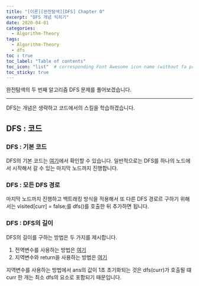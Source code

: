 ```yaml
---
title: "[이론][완전탐색][DFS] Chapter 0"
excerpt: "DFS 개념 익히기"
date: 2020-04-01
categories:
  - Algorithm-Theory
tags:
  - Algorithm-Theory 
  - dfs
toc : true
toc_label: "Table of contents"
toc_icon: "list"  # corresponding Font Awesome icon name (without fa prefix)
toc_sticky: true
---
```


완전탐색의 두 번째 알고리즘 DFS 문제를 풀어보겠습니다.   
- - -

DFS는 개념은 생략하고 코드에서의 스킬을 학습하겠습니다.  

## DFS : 코드

### DFS : 기본 코드

DFS의 기본 코드는 [여기](https://gist.github.com/niklasjang/21305ecde4721d35062ce4a6d32473f3)에서 확인할 수 있습니다. 일반적으로는 DFS를 하나의 노드에서 시작해서 갈 수 있는 마지막 노드까지 진행합니다.

### DFS : 모든 DFS 경로

마지막 노드까지 진행하고 백트래킹 방식을 적용해서 또 다른 DFS 경로르 구하기 위해서는 visited[curr] = false;를 dfs()를 호출한 뒤 추가하면 됩니다.  

### DFS : DFS의 길이 

DFS의 길이를 구하는 방법은 두 가지를 제시합니다.  

1. 전역변수를 사용하는 방법은 [여기](https://gist.github.com/niklasjang/67bbc7f7808ebeb22914a2fb5e01f001)
1. 지역변수와 return을 사용하는 방법은 [여기](https://gist.github.com/niklasjang/d7be98eb54923d96d687758fffad53a2)

지역변수를 사용하는 방법에서 ans의 값이 1초 초기화되는 것은 dfs(curr)가 호출될 떄 curr 한 개는 최소 dfs의 요소로 포함되기 때문입니다.  
 

